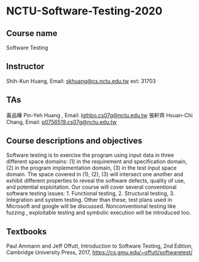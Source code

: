# NCTU-Software-Testing-2020

## Course name

Software Testing 

## Instructor

Shih-Kun Huang, Email: skhuang@cs.nctu.edu.tw ext: 31703

## TAs

黃品曄 Pin-Yeh Huang , Email: lgthbo.cs07g@nctu.edu.tw
張軒齊 Hsuan-Chi Chang,  Email: p0756519.cs07g@nctu.edu.tw

## Course descriptions and objectives

Software testing is to exercise the program using input data in three different space domains: (1) in the requirement and specification domain, (2) in the program implementation domain, (3) in the test input space domain.  The space covered in (1), (2), (3) will intersect one another and exhibit different properties to reveal the software defects, quality of use, and potential exploitation. Our course will cover several conventional software testing issues: 1. Functional testing, 2. Structural testing, 3. Integration and system testing. Other than these, test plans used in Microsoft and google will be discussed. Nonconventional testing like fuzzing , exploitable testing and symbolic execution will be introduced too.

## Textbooks

Paul Ammann and Jeff Offutt, Introduction to Software Testing, 2nd Edition, Cambridge University Press, 2017, https://cs.gmu.edu/~offutt/softwaretest/
